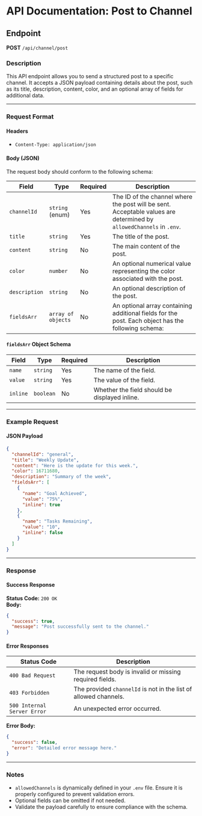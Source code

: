 # API Documentation: Post to Channel

## Endpoint

**POST** `/api/channel/post`

### Description

This API endpoint allows you to send a structured post to a specific channel. It accepts a JSON payload containing details about the post, such as its title, description, content, color, and an optional array of fields for additional data.

---

### Request Format

#### Headers

- `Content-Type: application/json`

#### Body (JSON)

The request body should conform to the following schema:

| **Field**     | **Type**           | **Required** | **Description**                                                                                                     |
| ------------- | ------------------ | ------------ | ------------------------------------------------------------------------------------------------------------------- |
| `channelId`   | `string` (enum)    | Yes          | The ID of the channel where the post will be sent. Acceptable values are determined by `allowedChannels` in `.env`. |
| `title`       | `string`           | Yes          | The title of the post.                                                                                              |
| `content`     | `string`           | No           | The main content of the post.                                                                                       |
| `color`       | `number`           | No           | An optional numerical value representing the color associated with the post.                                        |
| `description` | `string`           | No           | An optional description of the post.                                                                                |
| `fieldsArr`   | `array of objects` | No           | An optional array containing additional fields for the post. Each object has the following schema:                  |

#### `fieldsArr` Object Schema

| **Field** | **Type**  | **Required** | **Description**                               |
| --------- | --------- | ------------ | --------------------------------------------- |
| `name`    | `string`  | Yes          | The name of the field.                        |
| `value`   | `string`  | Yes          | The value of the field.                       |
| `inline`  | `boolean` | No           | Whether the field should be displayed inline. |

---

### Example Request

#### JSON Payload

```json
{
  "channelId": "general",
  "title": "Weekly Update",
  "content": "Here is the update for this week.",
  "color": 16711680,
  "description": "Summary of the week",
  "fieldsArr": [
    {
      "name": "Goal Achieved",
      "value": "75%",
      "inline": true
    },
    {
      "name": "Tasks Remaining",
      "value": "10",
      "inline": false
    }
  ]
}
```

---

### Response

#### Success Response

**Status Code:** `200 OK`  
**Body:**

```json
{
  "success": true,
  "message": "Post successfully sent to the channel."
}
```

#### Error Responses

| **Status Code**             | **Description**                                                  |
| --------------------------- | ---------------------------------------------------------------- |
| `400 Bad Request`           | The request body is invalid or missing required fields.          |
| `403 Forbidden`             | The provided `channelId` is not in the list of allowed channels. |
| `500 Internal Server Error` | An unexpected error occurred.                                    |

**Error Body:**

```json
{
  "success": false,
  "error": "Detailed error message here."
}
```

---

### Notes

- `allowedChannels` is dynamically defined in your `.env` file. Ensure it is properly configured to prevent validation errors.
- Optional fields can be omitted if not needed.
- Validate the payload carefully to ensure compliance with the schema.
